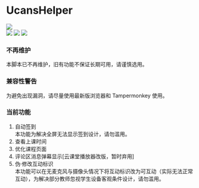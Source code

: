 # UcansHelper
<img src="https://img.shields.io/badge/Ucans- 2023/01/10 适配-blue.svg?style=for-the-badge"/> <br>
<img src="https://img.shields.io/badge/Tampermonkey v4.18.1-兼容-birghtgreen.svg?style=flat-square" />
<img src="https://img.shields.io/badge/Firefox 108-兼容-birghtgreen.svg?style=flat-square" />
<img src="https://img.shields.io/badge/Chromium 108-兼容-birghtgreen.svg?style=flat-square" />
### 不再维护
本脚本已不再维护，旧有功能不保证长期可用，请谨慎选用。
### 兼容性警告
为避免出现漏洞，请尽量使用最新版浏览器和 Tampermonkey 使用。
### 当前功能
1. 自动签到  
    本功能为解决全屏无法显示签到设计，请勿滥用。
2. 查看上课时间
3. 优化课程页面
4. 评论区消息弹幕显示[云课堂播放器改版，暂时弃用]
5. 伪·修改互动标识  
    本功能可以在无麦克风与摄像头情况下将互动标识改为可互动（实际无法正常互动），为解决部分教师忽视学生设备客观条件设计，请勿滥用。
